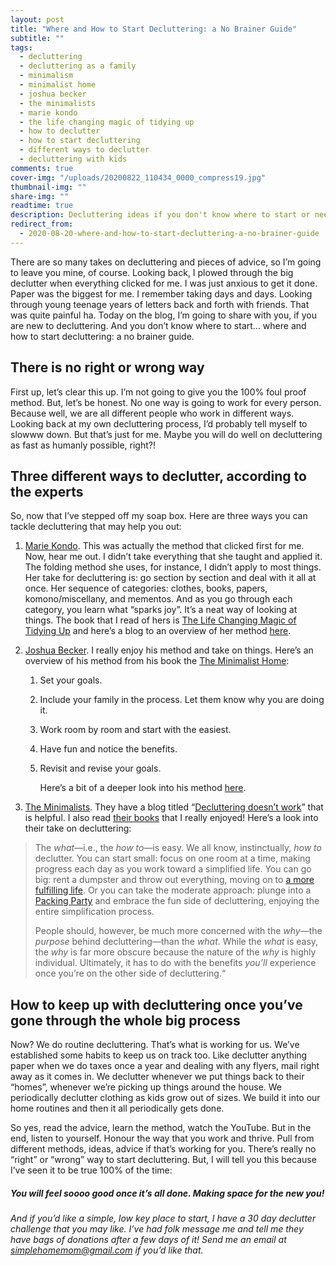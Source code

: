 ```yaml
---
layout: post
title: "Where and How to Start Decluttering: a No Brainer Guide"
subtitle: ""
tags:
  - decluttering
  - decluttering as a family
  - minimalism
  - minimalist home
  - joshua becker
  - the minimalists
  - marie kondo
  - the life changing magic of tidying up
  - how to declutter
  - how to start decluttering
  - different ways to declutter
  - decluttering with kids
comments: true
cover-img: "/uploads/20200822_110434_0000_compress19.jpg"
thumbnail-img: ""
share-img: ""
readtime: true
description: Decluttering ideas if you don't know where to start or need some help.
redirect_from:
  - 2020-08-20-where-and-how-to-start-decluttering-a-no-brainer-guide
---
```


There are so many takes on decluttering and pieces of advice, so I’m going to leave you mine, of course. Looking back, I plowed through the big declutter when everything clicked for me. I was just anxious to get it done. Paper was the biggest for me. I remember taking days and days. Looking through young teenage years of letters back and forth with friends. That was quite painful ha. Today on the blog, I’m going to share with you, if you are new to decluttering. And you don’t know where to start… where and how to start decluttering: a no brainer guide.

## There is no right or wrong way

First up, let’s clear this up. I’m not going to give you the 100% foul proof method. But, let’s be honest. No one way is going to work for every person. Because well, we are all different people who work in different ways. Looking back at my own decluttering process, I’d probably tell myself to slowww down. But that’s just for me. Maybe you will do well on decluttering as fast as humanly possible, right?!

## Three different ways to declutter, according to the experts

So, now that I’ve stepped off my soap box. Here are three ways you can tackle decluttering that may help you out:

1. [Marie Kondo](https://konmari.com/). This was actually the method that clicked first for me. Now, hear me out. I didn’t take everything that she taught and applied it. The folding method she uses, for instance, I didn’t apply to most things. Her take for decluttering is: go section by section and deal with it all at once. Her sequence of categories: clothes, books, papers, komono/miscellany, and mementos. And as you go through each category, you learn what “sparks joy”. It’s a neat way of looking at things. The book that I read of hers is [The Life Changing Magic of Tidying Up](https://amzn.to/38zOVi7) and here’s a blog to an overview of her method [here](https://medium.com/@dsilvestre/the-life-changing-magic-of-tidying-up-by-marie-kondo-lessons-d33dc4db73c2).
2. [Joshua Becker](https://www.becomingminimalist.com/). I really enjoy his method and take on things. Here’s an overview of his method from his book the [The Minimalist Home](https://amzn.to/3f7lfv0):

   1. Set your goals.
   2. Include your family in the process. Let them know why you are doing it.
   3. Work room by room and start with the easiest.
   4. Have fun and notice the benefits.
   5. Revisit and revise your goals.

      Here’s a bit of a deeper look into his method [here](https://lessismoreorganizers.com/blog/the-becker-method-of-a-minimalist-home).

3. [The Minimalists](https://www.theminimalists.com/). They have a blog titled “[Decluttering doesn’t work](https://www.theminimalists.com/decluttering/)” that is helpful. I also read [their books](https://amzn.to/2ZHCFrP) that I really enjoyed! Here’s a look into their take on decluttering:

> The _what_—i.e., the _how to_—is easy. We all know, instinctually, _how to_ declutter. You can start small: focus on one room at a time, making progress each day as you work toward a simplified life. You can go big: rent a dumpster and throw out everything, moving on to [a more fulfilling life](http://theminimalists.com/lml). Or you can take the moderate approach: plunge into a [Packing Party](http://theminimalists.com/packing) and embrace the fun side of decluttering, enjoying the entire simplification process.
>
> People should, however, be much more concerned with the _why_—the _purpose_ behind decluttering—than the _what_. While the _what_ is easy, the _why_ is far more obscure because the nature of the _why_ is highly individual. Ultimately, it has to do with the benefits _you’ll_ experience once you’re on the other side of decluttering.“

## How to keep up with decluttering once you’ve gone through the whole big process

Now? We do routine decluttering. That’s what is working for us. We’ve established some habits to keep us on track too. Like declutter anything paper when we do taxes once a year and dealing with any flyers, mail right away as it comes in. We declutter whenever we put things back to their “homes”, whenever we’re picking up things around the house. We periodically declutter clothing as kids grow out of sizes. We build it into our home routines and then it all periodically gets done.

So yes, read the advice, learn the method, watch the YouTube. But in the end, listen to yourself. Honour the way that you work and thrive. Pull from different methods, ideas, advice if that’s working for you. There’s really no “right” or “wrong” way to start decluttering. But, I will tell you this because I’ve seen it to be true 100% of the time:

##### You will feel soooo good once it’s all done. Making space for the new you!

_And if you’d like a simple, low key place to start, I have a 30 day declutter challenge that you may like. I’ve had folk message me and tell me they have bags of donations after a few days of it! Send me an email at_ [_simplehomemom@gmail.com_](mailto:eastcoastkellyb@gmail.com) _if you’d like that._

